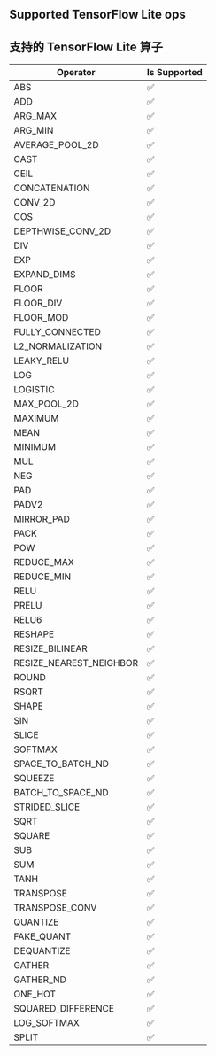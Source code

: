 ## Supported TensorFlow Lite ops

## 支持的 TensorFlow Lite 算子

| Operator | Is Supported |
|-------|------------------ |
| ABS | ✅ |
| ADD | ✅ |
| ARG_MAX | ✅ |
| ARG_MIN | ✅ |
| AVERAGE_POOL_2D | ✅ |
| CAST | ✅ |
| CEIL | ✅ |
| CONCATENATION | ✅ |
| CONV_2D | ✅ |
| COS | ✅ |
| DEPTHWISE_CONV_2D | ✅ |
| DIV | ✅ |
| EXP | ✅ |
| EXPAND_DIMS | ✅ |
| FLOOR | ✅ |
| FLOOR_DIV | ✅ |
| FLOOR_MOD | ✅ |
| FULLY_CONNECTED | ✅ |
| L2_NORMALIZATION | ✅ |
| LEAKY_RELU | ✅ |
| LOG | ✅ |
| LOGISTIC | ✅ |
| MAX_POOL_2D | ✅ |
| MAXIMUM | ✅ |
| MEAN | ✅ |
| MINIMUM | ✅ |
| MUL | ✅ |
| NEG | ✅ |
| PAD | ✅ |
| PADV2 | ✅ |
| MIRROR_PAD | ✅ |
| PACK | ✅ |
| POW | ✅ |
| REDUCE_MAX | ✅ |
| REDUCE_MIN | ✅ |
| RELU | ✅ |
| PRELU | ✅ |
| RELU6 | ✅ |
| RESHAPE | ✅ |
| RESIZE_BILINEAR | ✅ |
| RESIZE_NEAREST_NEIGHBOR | ✅ |
| ROUND | ✅ |
| RSQRT | ✅ |
| SHAPE | ✅ |
| SIN | ✅ |
| SLICE | ✅ |
| SOFTMAX | ✅ |
| SPACE_TO_BATCH_ND | ✅ |
| SQUEEZE | ✅ |
| BATCH_TO_SPACE_ND | ✅ |
| STRIDED_SLICE | ✅ |
| SQRT | ✅ |
| SQUARE | ✅ |
| SUB | ✅ |
| SUM | ✅ |
| TANH | ✅ |
| TRANSPOSE | ✅ |
| TRANSPOSE_CONV | ✅ |
| QUANTIZE | ✅ |
| FAKE_QUANT | ✅ |
| DEQUANTIZE | ✅ |
| GATHER | ✅ |
| GATHER_ND | ✅ |
| ONE_HOT | ✅ |
| SQUARED_DIFFERENCE | ✅ |
| LOG_SOFTMAX | ✅ |
| SPLIT | ✅ |
